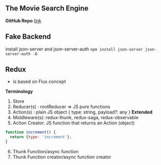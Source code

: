 ## The Movie Search Engine

**GitHub Repo** [link](https://github.com/arkisoul/themoviesearchengine.git)

## Fake Backend

install json-server and json-server-auth
`npm install json-server json-server-auth -D`

## Redux

- is based on Flux concept

**Terminology**

1. Store
2. Reducer(s) : rootReducer => JS pure functions
3. Action(s) : plain JS object { type: string, payload?: any }
   **Extended**
4. Middleware(s): redux-thunk, redux-saga, redux-observable
5. Action Creator: JS function that returns an Action (object)

```javascript
function increment() {
  return {type: 'increment'};
}
```
6. Thunk Function/async function
7. Thunk Function creator/async function creator
